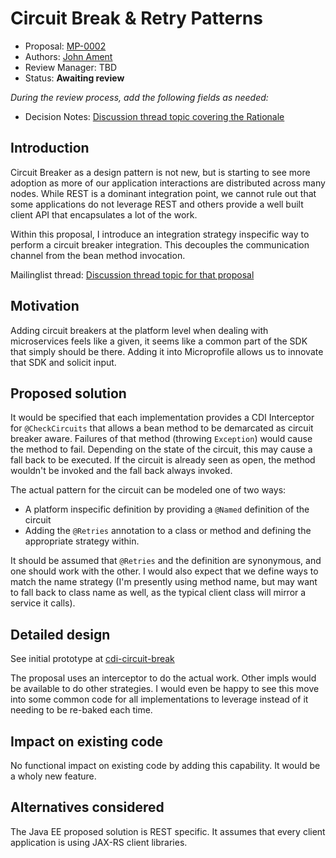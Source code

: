 # Circuit Break & Retry Patterns

* Proposal: [MP-0002](0002-circuit-breaker.md)
* Authors: [John Ament](https://github.com/JohnAment)
* Review Manager: TBD
* Status: **Awaiting review**

*During the review process, add the following fields as needed:*

* Decision Notes: [Discussion thread topic covering the  Rationale](https://groups.google.com/forum/#!topic/microprofile/ezFC1TLGozU)

## Introduction

Circuit Breaker as a design pattern is not new, but is starting to see more adoption as more of our application interactions are distributed across many nodes.  While REST is a dominant integration point, we cannot rule out that some applications do not leverage REST and others provide a well built client API that encapsulates a lot of the work.

Within this proposal, I introduce an integration strategy inspecific way to perform a circuit breaker integration.  This decouples the communication channel from the bean method invocation.

Mailinglist thread: [Discussion thread topic for that proposal](https://groups.google.com/forum/#!topic/microprofile/ezFC1TLGozU)

## Motivation

Adding circuit breakers at the platform level when dealing with microservices feels like a given, it seems like a common part of the SDK that simply should be there.  Adding it into Microprofile allows us to innovate that SDK and solicit input.

## Proposed solution

It would be specified that each implementation provides a CDI Interceptor for `@CheckCircuits` that allows a bean method to be demarcated as circuit breaker aware.  Failures of that method (throwing `Exception`) would cause the method to fail.  Depending on the state of the circuit, this may cause a fall back to be executed.  If the circuit is already seen as open, the method wouldn't be invoked and the fall back always invoked.

The actual pattern for the circuit can be modeled one of two ways:
- A platform inspecific definition by providing a `@Named` definition of the circuit
- Adding the `@Retries` annotation to a class or method and defining the appropriate strategy within.

It should be assumed that `@Retries` and the definition are synonymous, and one should work with the other.  I would also expect that we define ways to match the name strategy (I'm presently using method name, but may want to fall back to class name as well, as the typical client class will mirror a service it calls).

## Detailed design

See initial prototype at [cdi-circuit-break](https://github.com/johnament/cdi-circuit-breaker)

The proposal uses an interceptor to do the actual work.  Other impls would be available to do other strategies.  I would even be happy to see this move into some common code for all implementations to leverage instead of it needing to be re-baked each time.

## Impact on existing code

No functional impact on existing code by adding this capability.  It would be a wholy new feature.

## Alternatives considered

The Java EE proposed solution is REST specific.  It assumes that every client application is using JAX-RS client libraries.  
